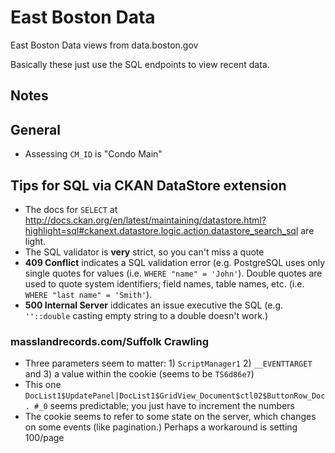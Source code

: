 # East Boston Data

East Boston Data views from data.boston.gov

Basically these just use the SQL endpoints to view recent data.

## Notes

## General

* Assessing `CM_ID` is "Condo Main"

## Tips for SQL via CKAN DataStore extension

* The docs for `SELECT` at http://docs.ckan.org/en/latest/maintaining/datastore.html?highlight=sql#ckanext.datastore.logic.action.datastore_search_sql are light.
* The SQL validator is **very** strict, so you can't miss a quote
* **409 Conflict** indicates a SQL validation error (e.g. PostgreSQL uses only single quotes for values (i.e. `WHERE "name" = 'John'`). Double quotes are used to quote system identifiers; field names, table names, etc. (i.e. `WHERE "last name" = 'Smith'`).
* **500 Internal Server** iddicates an issue executive the SQL (e.g. `''::double` casting empty string to a double doesn't work.)

### masslandrecords.com/Suffolk Crawling

* Three parameters seem to matter: 1) `ScriptManager1` 2) `__EVENTTARGET` and 3) a value within the cookie (seems to be `TS6d86e7`)
* This one `DocList1$UpdatePanel|DocList1$GridView_Document$ctl02$ButtonRow_Doc. #_0` seems predictable; you just have to increment the numbers
* The cookie seems to refer to some state on the server, which changes on some events (like pagination.)  Perhaps a workaround is setting 100/page


